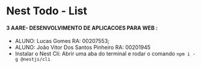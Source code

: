 # Nest Todo - List
  
#### 3 AARE- DESENVOLVIMENTO DE APLICACOES PARA WEB :

- ALUNO: Lucas Gomes RA: 00207553;
- ALUNO: João Vitor Dos Santos Pinheiro RA: 00201945
- Instalar o Nest Cli: Abrir uma aba do terminal e rodar o comando ```npm i -g @nestjs/cli```
